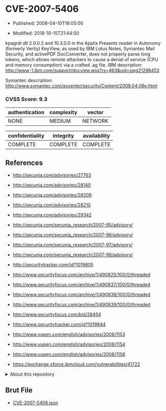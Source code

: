 # CVE-2007-5406

- Published: 2008-04-10T18:05:00

- Modified: 2018-10-15T21:44:00

kpagrdr.dll 2.0.0.2 and 10.3.0.0 in the Applix Presents reader in Autonomy (formerly Verity) KeyView, as used by IBM Lotus Notes, Symantec Mail Security, and activePDF DocConverter, does not properly parse long tokens, which allows remote attackers to cause a denial of service (CPU and memory consumption) via a crafted .ag file. IBM description: http://www-1.ibm.com/support/docview.wss?rs=463&uid=swg21298453

Symantec description:
http://www.symantec.com/avcenter/security/Content/2008.04.08e.html

### CVSS Score: **9.3**

| authentication | complexity | vector |
| --- | --- | --- |
| NONE | MEDIUM | NETWORK |

| confidentiality | integrity | availability |
| --- | --- | --- |
| COMPLETE | COMPLETE | COMPLETE |

## References

* http://secunia.com/advisories/27763

* http://secunia.com/advisories/28140

* http://secunia.com/advisories/28209

* http://secunia.com/advisories/28210

* http://secunia.com/advisories/29342

* http://secunia.com/secunia_research/2007-95/advisory/

* http://secunia.com/secunia_research/2007-96/advisory/

* http://secunia.com/secunia_research/2007-97/advisory/

* http://secunia.com/secunia_research/2007-98/advisory/

* http://securitytracker.com/id?1019805

* http://www.securityfocus.com/archive/1/490825/100/0/threaded

* http://www.securityfocus.com/archive/1/490837/100/0/threaded

* http://www.securityfocus.com/archive/1/490838/100/0/threaded

* http://www.securityfocus.com/archive/1/490839/100/0/threaded

* http://www.securityfocus.com/bid/28454

* http://www.securitytracker.com/id?1019844

* http://www.vupen.com/english/advisories/2008/1153

* http://www.vupen.com/english/advisories/2008/1154

* http://www.vupen.com/english/advisories/2008/1156

* https://exchange.xforce.ibmcloud.com/vulnerabilities/41722

<details>
<summary>About this repository</summary> 

  This repository is part of the project [Live Hack CVE](https://github.com/Live-Hack-CVE). Main website can be found [www.live-hack.org](https://www.live-hack.org) 
  
  Made by [Sn0wAlice](https://github.com/Sn0wAlice) for the people that care about security and need to have a feed of the latest CVEs. Hope you enjoy it, don't forget to star the repo and follow me on [Twitter](https://twitter.com/Sn0wAlice) and [Github](https://github.com/Sn0wAlice). And that is my [personnal website](https://www.alice-snow.me/)

  - [Home Page](https://github.com/Live-Hack-CVE)
  - [Framework](https://github.com/Live-Hack-CVE/cve-framework)
  - [CVE database](https://github.com/Live-Hack-CVE/full_database)
  - [Changelog](https://github.com/Live-Hack-CVE/Changelog)
</details>

## Brut File

* [CVE-2007-5406.json](https://raw.githubusercontent.com/Live-Hack-CVE/full_database/main/cves/2007/CVE-2007-5406.json)

